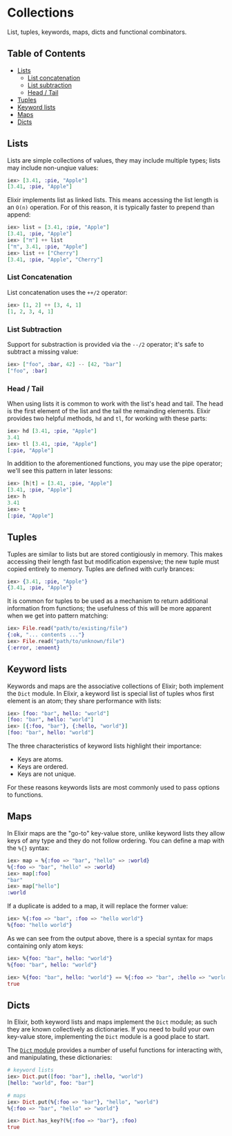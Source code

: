 # Collections

List, tuples, keywords, maps, dicts and functional combinators.

## Table of Contents

- [Lists](#lists)
	- [List concatenation](#list-concatenation) 
	- [List subtraction](#list-subtraction) 
	- [Head / Tail](#head-/-tail) 
- [Tuples](#tuples)
- [Keyword lists](#keyword-lists)
- [Maps](#maps)
- [Dicts](#dicts)

## Lists

Lists are simple collections of values, they may include multiple types; lists may include non-unqiue values:

```elixir
iex> [3.41, :pie, "Apple"]
[3.41, :pie, "Apple"]
```

Elixir implements list as linked lists.  This means accessing the list length is an `O(n)` operation.  For of this reason, it is typically faster to prepend than append:

```elixir
iex> list = [3.41, :pie, "Apple"]
[3.41, :pie, "Apple"]
iex> ["π"] ++ list
["π", 3.41, :pie, "Apple"]
iex> list ++ ["Cherry"]
[3.41, :pie, "Apple", "Cherry"]
```


### List Concatenation

List concatenation uses the `++/2` operator:
 
```elixir
iex> [1, 2] ++ [3, 4, 1]
[1, 2, 3, 4, 1]
```

### List Subtraction

Support for substraction is provided via the `--/2` operator; it's safe to subtract a missing value:

```elixir
iex> ["foo", :bar, 42] -- [42, "bar"]
["foo", :bar]
```

### Head / Tail

When using lists it is common to work with the list's head and tail.  The head is the first element of the list and the tail the remainding elements.  Elixir provides two helpful methods, `hd` and `tl`, for working with these parts:

```elixir
iex> hd [3.41, :pie, "Apple"]
3.41
iex> tl [3.41, :pie, "Apple"]
[:pie, "Apple"]
```

In addition to the aforementioned functions, you may use the pipe operator; we'll see this pattern in later lessons:

```elixir
iex> [h|t] = [3.41, :pie, "Apple"]
[3.41, :pie, "Apple"]
iex> h
3.41
iex> t
[:pie, "Apple"]
```

## Tuples

Tuples are similar to lists but are stored contigiously in memory.  This makes accessing their length fast but modification expensive; the new tuple must copied entirely to memory.  Tuples are defined with curly brances:

```elixir
iex> {3.41, :pie, "Apple"}
{3.41, :pie, "Apple"}
```

It is common for tuples to be used as a mechanism to return additional information from functions; the usefulness of this will be more apparent when we get into pattern matching:

```elixir
iex> File.read("path/to/existing/file")
{:ok, "... contents ..."}
iex> File.read("path/to/unknown/file")
{:error, :enoent}
```

## Keyword lists

Keywords and maps are the associative collections of Elixir; both implement the `Dict` module.  In Elixir, a keyword list is special list of tuples whos first element is an atom; they share performance with lists:

```elixir
iex> [foo: "bar", hello: "world"]
[foo: "bar", hello: "world"]
iex> [{:foo, "bar"}, {:hello, "world"}]
[foo: "bar", hello: "world"]
```

The three characteristics of keyword lists highlight their importance:

+ Keys are atoms.
+ Keys are ordered.
+ Keys are not unique.

For these reasons keywords lists are most commonly used to pass options to functions.

## Maps

In Elixir maps are the "go-to" key-value store, unlike keyword lists they allow keys of any type and they do not follow ordering.  You can define a map with the `%{}` syntax:

```elixir
iex> map = %{:foo => "bar", "hello" => :world}
%{:foo => "bar", "hello" => :world}
iex> map[:foo]
"bar"
iex> map["hello"]
:world
```

If a duplicate is added to a map, it will replace the former value:

```elixir
iex> %{:foo => "bar", :foo => "hello world"}
%{foo: "hello world"}
```

As we can see from the output above, there is a special syntax for maps containing only atom keys:

```elixir
iex> %{foo: "bar", hello: "world"}
%{foo: "bar", hello: "world"}

iex> %{foo: "bar", hello: "world"} == %{:foo => "bar", :hello => "world"}
true
```

## Dicts

In Elixir, both keyword lists and maps implement the `Dict` module; as such they are known collectively as dictionaries.  If you need to build your own key-value store, implementing the `Dict` module is a good place to start.

The [`Dict` module](http://elixir-lang.org/docs/stable/elixir/#!Dict.html) provides a number of useful functions for interacting with, and manipulating, these dictionaries:

```elixir
# keyword lists
iex> Dict.put([foo: "bar"], :hello, "world")
[hello: "world", foo: "bar"]

# maps
iex> Dict.put(%{:foo => "bar"}, "hello", "world")
%{:foo => "bar", "hello" => "world"}

iex> Dict.has_key?(%{:foo => "bar"}, :foo)
true
```
